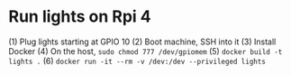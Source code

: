 # Run lights on Rpi 4
(1) Plug lights starting at GPIO 10
(2) Boot machine, SSH into it
(3) Install Docker
(4) On the host, `sudo chmod 777 /dev/gpiomem`
(5) `docker build -t lights .`
(6) `docker run -it --rm -v /dev:/dev --privileged lights`
